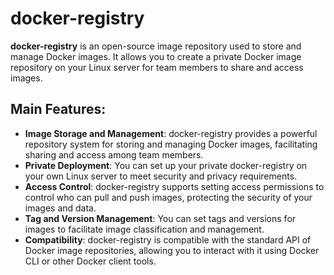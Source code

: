 # docker-registry
**docker-registry** is an open-source image repository used to store and manage Docker images. It allows you to create a private Docker image repository on your Linux server for team members to share and access images.
## Main Features:
- **Image Storage and Management**: docker-registry provides a powerful repository system for storing and managing Docker images, facilitating sharing and access among team members.
- **Private Deployment**: You can set up your private docker-registry on your own Linux server to meet security and privacy requirements.
- **Access Control**: docker-registry supports setting access permissions to control who can pull and push images, protecting the security of your images and data.
- **Tag and Version Management**: You can set tags and versions for images to facilitate image classification and management.
- **Compatibility**: docker-registry is compatible with the standard API of Docker image repositories, allowing you to interact with it using Docker CLI or other Docker client tools.